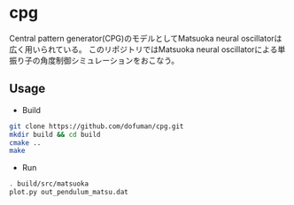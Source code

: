 # cpg

Central pattern generator(CPG)のモデルとしてMatsuoka neural oscillatorは広く用いられている。
このリポジトリではMatsuoka neural oscillatorによる単振り子の角度制御シミュレーションをおこなう。

## Usage

- Build 

```sh
git clone https://github.com/dofuman/cpg.git
mkdir build && cd build
cmake ..
make
```

- Run

```sh
. build/src/matsuoka
plot.py out_pendulum_matsu.dat
```



